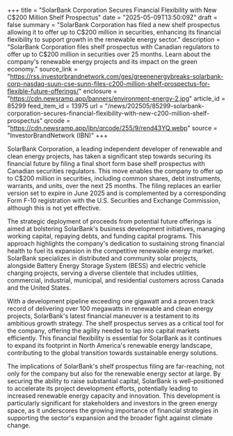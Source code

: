 +++
title = "SolarBank Corporation Secures Financial Flexibility with New C$200 Million Shelf Prospectus"
date = "2025-05-09T13:50:09Z"
draft = false
summary = "SolarBank Corporation has filed a new shelf prospectus allowing it to offer up to C$200 million in securities, enhancing its financial flexibility to support growth in the renewable energy sector."
description = "SolarBank Corporation files shelf prospectus with Canadian regulators to offer up to C$200 million in securities over 25 months. Learn about the company's renewable energy projects and its impact on the green economy."
source_link = "https://rss.investorbrandnetwork.com/ges/greenenergybreaks-solarbank-corp-nasdaq-suun-cse-sunn-files-c200-million-shelf-prospectus-for-flexible-future-offerings/"
enclosure = "https://cdn.newsramp.app/banners/environment-energy-2.jpg"
article_id = 85299
feed_item_id = 13975
url = "/news/202505/85299-solarbank-corporation-secures-financial-flexibility-with-new-c200-million-shelf-prospectus"
qrcode = "https://cdn.newsramp.app/ibn/qrcode/255/9/rend43YQ.webp"
source = "InvestorBrandNetwork (IBN)"
+++

<p>SolarBank Corporation, a leading independent developer of renewable and clean energy projects, has taken a significant step towards securing its financial future by filing a final short form base shelf prospectus with Canadian securities regulators. This move enables the company to offer up to C$200 million in securities, including common shares, debt instruments, warrants, and units, over the next 25 months. The filing replaces an earlier version set to expire in June 2025 and is complemented by a corresponding Form F-10 registration with the U.S. Securities and Exchange Commission, although this is not yet effective.</p><p>The strategic deployment of proceeds from potential future offerings is aimed at bolstering SolarBank's business development initiatives, managing working capital, repaying debts, and funding capital programs. This approach highlights the company's dedication to sustaining strong financial health to fuel its expansion in the competitive renewable energy market. SolarBank specializes in distributed and community solar projects, alongside Battery Energy Storage System (BESS) and electric vehicle charging projects, serving a diverse clientele that includes utilities, commercial, industrial, municipal, and residential customers across Canada and the United States.</p><p>With a development pipeline exceeding one gigawatt and a proven track record of delivering over 100 megawatts in renewable and clean energy projects, SolarBank's latest financial maneuver is a testament to its ambitious growth strategy. The shelf prospectus serves as a critical tool for the company, offering the agility needed to tap into capital markets efficiently. This financial flexibility is essential for SolarBank as it continues to expand its footprint in North America's renewable energy landscape, contributing to the global transition towards sustainable energy solutions.</p><p>The implications of SolarBank's shelf prospectus filing are far-reaching, not only for the company but also for the renewable energy sector at large. By securing the ability to raise substantial capital, SolarBank is well-positioned to accelerate its project development efforts, potentially leading to increased renewable energy capacity and innovation. This development is particularly significant for stakeholders and investors in the green energy space, as it underscores the growing importance of financial strategies in supporting the sector's expansion and the broader fight against climate change.</p>
